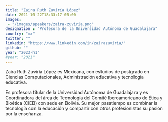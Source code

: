 ```yaml
---
title: "Zaira Ruth Zuviría López"
date: 2021-10-22T18:33:17-05:00
images: 
 - "/images/speakers/zaira-zuviria.png"
designation : "Profesora de la Universidad Autónoma de Guadalajara"
country: "mx"
twitter: ""
linkedin: "https://www.linkedin.com/in/zairazuviria/"
github: ""
year: "2023-h1"
#year: "2021"
---
```


Zaira Ruth Zuviría López es Mexicana, con estudios de postgrado en Ciencias Computacionales, Administración educativa y tecnología educativa. 

Es profesora titular de la Universidad Autónoma de Guadalajara y es Coordinadora del área de Tecnología del Comité Iberoamericano de Ética y Bioética (CIEB) con sede en Bolivia. Su mejor pasatiempo es combinar la tecnología con la educación y compartir con otros profesionistas su pasión por la enseñanza.